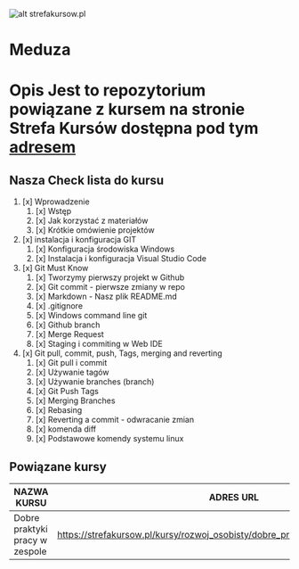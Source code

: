 ![alt strefakursow.pl](https://strefakursow.pl/redesign/assets/images/logo/logo-header-new.svg "Strefa Kursów Szkolenia Online")
# Meduza
**Opis** Jest to repozytorium powiązane z kursem na stronie Strefa Kursów dostępna pod tym [adresem](https://example.strefakursow.pl) 
=====
## Nasza Check lista do kursu


1. [x] Wprowadzenie  
   1. [x] Wstęp  
   2. [x] Jak korzystać z materiałów  
   3. [x] Krótkie omówienie projektów  
2. [x] instalacja i konfiguracja GIT  
   1. [x] Konfiguracja środowiska Windows  
   2. [x] Instalacja i konfiguracja Visual Studio Code  
3. [x] Git Must Know  
   1. [x] Tworzymy pierwszy projekt w Github  
   2. [x] Git commit - pierwsze zmiany w repo
   3. [x] Markdown - Nasz plik README.md  
   4. [x] .gitignore  
   5. [x] Windows command line git  
   6. [x] Github branch  
   7. [x] Merge Request  
   8. [x] Staging i commiting w Web IDE  
4. [x] Git pull, commit, push, Tags, merging and reverting  
   1. [x] Git pull i commit  
   2. [x] Używanie tagów  
   3. [x] Używanie branches (branch)  
   4. [x] Git Push Tags  
   5. [x] Merging Branches  
   6. [x] Rebasing  
   7. [x] Reverting a commit - odwracanie zmian  
   8. [x] komenda diff
   9. [x] Podstawowe komendy systemu linux

## Powiązane kursy

| NAZWA KURSU | ADRES URL | POZIOM KURSU |
| ----------- | --------- | ------------ |  
| Dobre praktyki pracy w zespole | https://strefakursow.pl/kursy/rozwoj_osobisty/dobre_praktyki_pracy_w_zespole.html | Średniozaawansowany |
